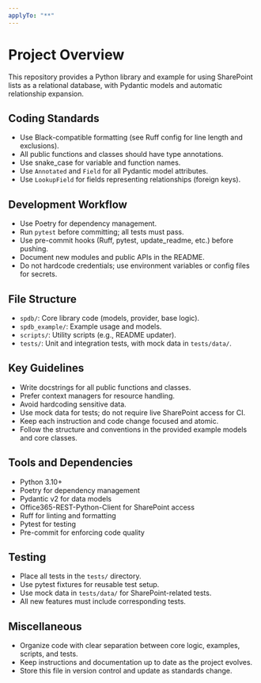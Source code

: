 ```yaml
---
applyTo: "**"
---
```


# Project Overview

This repository provides a Python library and example for using SharePoint lists as a relational database, with Pydantic models and automatic relationship expansion.

## Coding Standards

- Use Black-compatible formatting (see Ruff config for line length and exclusions).
- All public functions and classes should have type annotations.
- Use snake_case for variable and function names.
- Use `Annotated` and `Field` for all Pydantic model attributes.
- Use `LookupField` for fields representing relationships (foreign keys).

## Development Workflow

- Use Poetry for dependency management.
- Run `pytest` before committing; all tests must pass.
- Use pre-commit hooks (Ruff, pytest, update_readme, etc.) before pushing.
- Document new modules and public APIs in the README.
- Do not hardcode credentials; use environment variables or config files for secrets.

## File Structure

- `spdb/`: Core library code (models, provider, base logic).
- `spdb_example/`: Example usage and models.
- `scripts/`: Utility scripts (e.g., README updater).
- `tests/`: Unit and integration tests, with mock data in `tests/data/`.

## Key Guidelines

- Write docstrings for all public functions and classes.
- Prefer context managers for resource handling.
- Avoid hardcoding sensitive data.
- Use mock data for tests; do not require live SharePoint access for CI.
- Keep each instruction and code change focused and atomic.
- Follow the structure and conventions in the provided example models and core classes.

## Tools and Dependencies

- Python 3.10+
- Poetry for dependency management
- Pydantic v2 for data models
- Office365-REST-Python-Client for SharePoint access
- Ruff for linting and formatting
- Pytest for testing
- Pre-commit for enforcing code quality

## Testing

- Place all tests in the `tests/` directory.
- Use pytest fixtures for reusable test setup.
- Use mock data in `tests/data/` for SharePoint-related tests.
- All new features must include corresponding tests.

## Miscellaneous

- Organize code with clear separation between core logic, examples, scripts, and tests.
- Keep instructions and documentation up to date as the project evolves.
- Store this file in version control and update as standards change.
